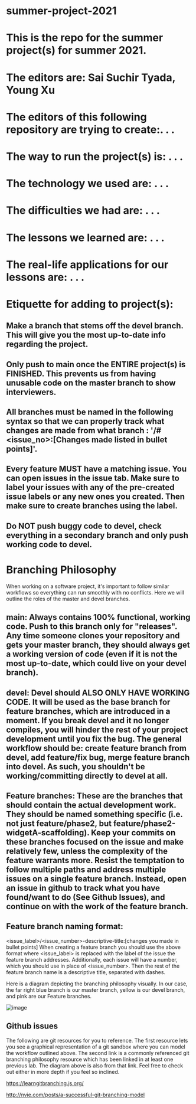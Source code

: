 # summer-project-2021

# This is the repo for the summer project(s) for summer 2021.

# The editors are: Sai Suchir Tyada, Young Xu

# The editors of this following repository are trying to create:. . .

# The way to run the project(s) is: . . .

# The technology we used are: . . . 

# The difficulties we had are: . . . 

# The lessons we learned are: . . .

# The real-life applications for our lessons are: . . .

# Etiquette for adding to project(s): 
## Make a branch that stems off the devel branch. This will give you the most up-to-date info regarding the project. 
## Only push to main once the ENTIRE project(s) is FINISHED. This prevents us from having unusable code on the master branch to show interviewers.
## All branches must be named in the following syntax so that we can properly track what changes are made from what branch : '<Issue-label>/#<issue_no>:[Changes made listed in bullet points]'.
## Every feature MUST have a matching issue. You can open issues in the issue tab. Make sure to label your issues with any of the pre-created issue labels or any new ones you created. Then make sure to create branches using the label.
## Do NOT push buggy code to devel, check everything in a secondary branch and only push working code to devel. 
                                     
 # Branching Philosophy
When working on a software project, it's important to follow similar workflows so everything can run smoothly with no conflicts. Here we will outline the roles of the master and devel branches.

## main: Always contains 100% functional, working code. Push to this branch only for "releases". Any time someone clones your repository and gets your master branch, they should always get a working version of code (even if it is not the most up-to-date, which could live on your devel branch). 

## devel: Devel should ALSO ONLY HAVE WORKING CODE. It will be used as the base branch for feature branches, which are introduced in a moment. If you break devel and it no longer compiles, you will hinder the rest of your project development until you fix the bug. The general workflow should be: create feature branch from devel, add feature/fix bug, merge feature branch into devel. As such, you shouldn't be working/committing directly to devel at all.

## Feature branches: These are the branches that should contain the actual development work. They should be named something specific (i.e. not just feature/phase2, but feature/phase2-widgetA-scaffolding). Keep your commits on these branches focused on the issue and make relatively few, unless the complexity of the feature warrants more. Resist the temptation to follow multiple paths and address multiple issues on a single feature branch. Instead, open an issue in github to track what you have found/want to do (See Github Issues), and continue on with the work of the feature branch.

## Feature branch naming format:
<issue_label>/<issue_number>-descriptive-title:[changes you made in bullet points]
When creating a feature branch you should use the above format where <issue_label> is replaced with the label of the issue the feature branch addresses. Additionally, each issue will have a number, which you should use in place of <issue_number>. Then the rest of the feature branch name is a descriptive title, separated with dashes.

Here is a diagram depicting the branching philosophy visually. In our case, the far right blue branch is our master branch, yellow is our devel branch, and pink are our Feature branches.

![image](https://user-images.githubusercontent.com/44474898/118415096-fa2ee580-b66d-11eb-8218-508154cef054.png)


## Github issues

The following are git resources for you to reference. The first resource lets you see a graphical representation of a git sandbox where you can model the workflow outlined above. The second link is a commonly referenced git branching philosophy resource which has been linked in at least one previous lab. The diagram above is also from that link. Feel free to check out either in more depth if you feel so inclined.

https://learngitbranching.js.org/

http://nvie.com/posts/a-successful-git-branching-model



